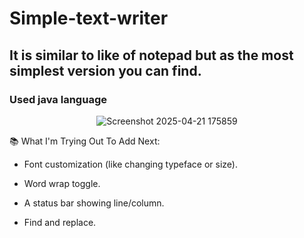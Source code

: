 # Simple-text-writer
<h2>It is similar to like of notepad but as the most simplest version you can find.</h2>

<h3>Used java language</h3>

<p align="center">
  <img src="https://github.com/user-attachments/assets/f6978d62-ffb6-4fdb-a673-9cdccb374a92" alt="Screenshot 2025-04-21 175859">
</p>
<p>
  📚 What I'm Trying Out To Add Next:
  
* Font customization (like changing typeface or size).

* Word wrap toggle.

* A status bar showing line/column.

* Find and replace.
</p>

